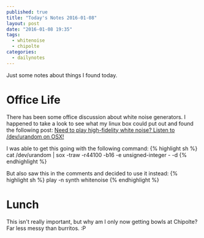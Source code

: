 ```yaml
---
published: true
title: "Today's Notes 2016-01-08"
layout: post
date: "2016-01-08 19:35"
tags: 
  - whitenoise
  - chipolte
categories: 
  - dailynotes
---
```





Just some notes about things I found today.

# Office Life
There has been some office discussion about white noise generators. I happened to take a look to see what my linux box could put out and found the following post: [Need to play high-fidelity white noise? Listen to /dev/urandom on OSX!](https://blogs.fsfe.org/marklindhout/2013/02/need-to-play-high-fidelity-white-noise-listen-to-devurandom-on-osx/)

I was able to get this going with the following command:
{% highlight sh %}
cat /dev/urandom | sox -traw -r44100 -b16 -e unsigned-integer - -d
{% endhighlight %}

But also saw this in the comments and decided to use it instead:
{% highlight sh %}
play -n synth whitenoise
{% endhighlight %}

# Lunch
This isn't really important, but why am I only now getting bowls at Chipolte? Far less messy than burritos. :P
